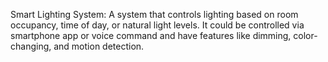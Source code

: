 Smart Lighting System: A system that controls lighting based on room occupancy, time of day, or natural light levels. It could be controlled via smartphone app or voice command and have features like dimming, color-changing, and motion detection.
